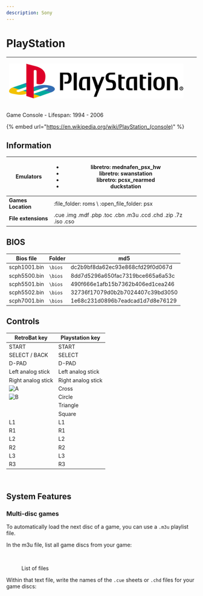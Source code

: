 ```yaml
---
description: Sony
---
```


# PlayStation

| <p></p><p><img src="https://raw.githubusercontent.com/fabricecaruso/es-theme-carbon/52ff37c9e265587d006945a2ba695b5a962b3a3d/art/logos/psx.svg" alt="" data-size="original"></p> |   |   |
| -------------------------------------------------------------------------------------------------------------------------------------------------------------------------------- | - | - |

Game Console - Lifespan: 1994 - 2006

{% embed url="https://en.wikipedia.org/wiki/PlayStation_(console)" %}

## Information

| **Emulators**       | <ul><li>libretro: mednafen_psx_hw</li><li>libretro: swanstation</li><li>libretro: pcsx_rearmed</li><li>duckstation</li></ul> |   |
| ------------------- | ---------------------------------------------------------------------------------------------------------------------------- | - |
| **Games Location**  | :file\_folder: roms \ :open\_file\_folder: psx                                                                               |   |
| **File extensions** | .cue .img .mdf .pbp .toc .cbn .m3u .ccd .chd .zip .7z .iso .cso                                                              |   |

## BIOS

| Bios file    | Folder  | md5                              |
| ------------ | ------- | -------------------------------- |
| scph1001.bin | `\bios` | dc2b9bf8da62ec93e868cfd29f0d067d |
| scph5500.bin | `\bios` | 8dd7d5296a650fac7319bce665a6a53c |
| scph5501.bin | `\bios` | 490f666e1afb15b7362b406ed1cea246 |
| scph5502.bin | `\bios` | 32736f17079d0b2b7024407c39bd3050 |
| scph7001.bin | `\bios` | 1e68c231d0896b7eadcad1d7d8e76129 |

## Controls

| RetroBat key                                                                              | Playstation key    |
| ----------------------------------------------------------------------------------------- | ------------------ |
| START                                                                                     | START              |
| SELECT / BACK                                                                             | SELECT             |
| D-PAD                                                                                     | D-PAD              |
| Left analog stick                                                                         | Left analog stick  |
| Right analog stick                                                                        | Right analog stick |
| ![A](<../../../../.gitbook/assets/image (1) (2) (1).png>)                                 | Cross              |
| ![B](<../../../../.gitbook/assets/image (4) (1).png>)                                     | Circle             |
| <img src="../../../../.gitbook/assets/image (3) (1) (2).png" alt="" data-size="original"> | Triangle           |
| <img src="../../../../.gitbook/assets/image (2) (1) (1).png" alt="" data-size="line">     | Square             |
| L1                                                                                        | L1                 |
| R1                                                                                        | R1                 |
| L2                                                                                        | L2                 |
| R2                                                                                        | R2                 |
| L3                                                                                        | L3                 |
| R3                                                                                        | R3                 |

<figure><img src="https://i.imgur.com/9sz2VFM.png" alt=""><figcaption></figcaption></figure>

## System Features

### Multi-disc games

To automatically load the next disc of a game, you can use a `.m3u` playlist file.&#x20;

In the m3u file, list all game discs from your game:

<figure><img src="https://i.imgur.com/GGRxCI4.png" alt=""><figcaption><p>List of files</p></figcaption></figure>

Within that text file, write the names of the `.cue` sheets or `.chd` files for your game discs:

<figure><img src="https://i.imgur.com/ZzJ7Ldj.png" alt=""><figcaption></figcaption></figure>
